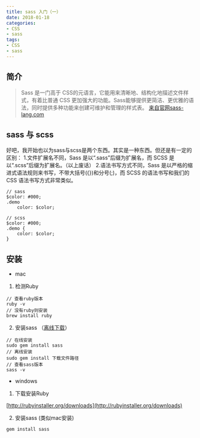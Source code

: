 ```yaml
---
title: sass 入门（一）
date: 2018-01-18
categories:
- CSS
- sass
tags:
- CSS
- sass
---
```



## 简介
    
> Sass 是一门高于 CSS的元语言，它能用来清晰地、结构化地描述文件样式，有着比普通 CSS 更加强大的功能。Sass能够提供更简洁、更优雅的语法，同时提供多种功能来创建可维护和管理的样式表。
[来自官网sass-lang.com](http://sass-lang.com)

<!--more-->


## sass 与 scss

好吧，我开始也以为sass与scss是两个东西。其实是一种东西。但还是有一定的区别：
1.文件扩展名不同，Sass 是以“.sass”后缀为扩展名，而 SCSS 是以“.scss”后缀为扩展名。（以上废话）
2.语法书写方式不同，Sass 是以严格的缩进式语法规则来书写，不带大括号({})和分号(;)，而 SCSS 的语法书写和我们的 CSS 语法书写方式非常类似。
```
// sass
$color: #000;
.demo
    color: $color;

// scss
$color: #000;
.demo {
    color: $color;
}

```

## 安装

- mac
1. 检测Ruby 

```
// 查看ruby版本
ruby -v
// 没有ruby则安装
brew install ruby
```
2. 安装sass  （[离线下载](https://rubygems.org/gems/sass)）

```
// 在线安装
sudo gem install sass
// 离线安装 
sudo gem install 下载文件路径
// 查看sass版本
sass -v
```
- windows 

1. 下载安装Ruby

[http://rubyinstaller.org/downloads](http://rubyinstaller.org/downloads)

2. 安装sass (类似mac安装)

```
gem install sass
```
